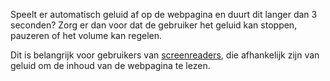 <!-- @license CC0-1.0 -->

Speelt er automatisch geluid af op de webpagina en duurt dit langer dan 3 seconden?
Zorg er dan voor dat de gebruiker het geluid kan stoppen, pauzeren of het volume kan regelen.

Dit is belangrijk voor gebruikers van [screenreaders](/woordenlijst/#screenreader), die afhankelijk zijn van geluid om de inhoud van de webpagina te lezen.
